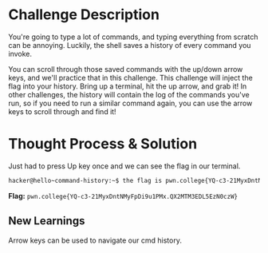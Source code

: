 # Challenge Description
You're going to type a lot of commands, and typing everything from scratch can be annoying. Luckily, the shell saves a history of every command you invoke.

You can scroll through those saved commands with the up/down arrow keys, and we'll practice that in this challenge. This challenge will inject the flag into your history. Bring up a terminal, hit the up arrow, and grab it! In other challenges, the history will contain the log of the commands you've run, so if you need to run a similar command again, you can use the arrow keys to scroll through and find it!
# Thought Process & Solution
Just had to press Up key once and we can see the flag in our terminal.
```Bash
hacker@hello~command-history:~$ the flag is pwn.college{YQ-c3-21MyxDntNMyFpDi9u1PMx.QX2MTM3EDL5EzN0czW}
```
**Flag:** `pwn.college{YQ-c3-21MyxDntNMyFpDi9u1PMx.QX2MTM3EDL5EzN0czW}`
## New Learnings
Arrow keys can be used to navigate our cmd history.
